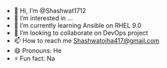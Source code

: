 - 👋 Hi, I’m @Shashwat1712
- 👀 I’m interested in ...
- 🌱 I’m currently learning Ansible on RHEL 9.0 
- 💞️ I’m looking to collaborate on DevOps project
- 📫 How to reach me Shashwatojha417@gmail.com
- 😄 Pronouns: He
- ⚡ Fun fact: Na

<!---
Shashwat1712/Shashwat1712 is a ✨ special ✨ repository because its `README.md` (this file) appears on your GitHub profile.
You can click the Preview link to take a look at your changes.
--->
